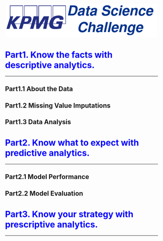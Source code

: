 <style>H1{color:Blue;}</style>
<p align="center">
  <img src="Images/KPMG_DATA_SCIENCE.png"   Width="500"></center>
</p>

# Part1. Know the facts with descriptive analytics.
---

## Part1.1 About the Data


## Part1.2 Missing Value Imputations


## Part1.3 Data Analysis

# Part2. Know what to expect with predictive analytics.
---



## Part2.1 Model Performance
## Part2.2 Model Evaluation

# Part3. Know your strategy with prescriptive analytics.
---

